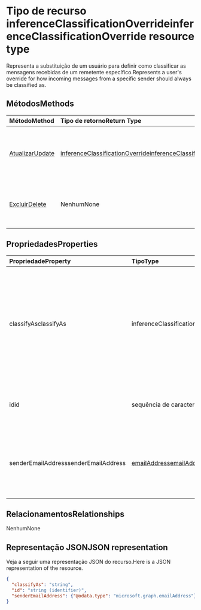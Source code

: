 # <a name="inferenceclassificationoverride-resource-type"></a><span data-ttu-id="4673e-101">Tipo de recurso inferenceClassificationOverride</span><span class="sxs-lookup"><span data-stu-id="4673e-101">inferenceClassificationOverride resource type</span></span>

<span data-ttu-id="4673e-102">Representa a substituição de um usuário para definir como classificar as mensagens recebidas de um remetente específico.</span><span class="sxs-lookup"><span data-stu-id="4673e-102">Represents a user's override for how incoming messages from a specific sender should always be classified as.</span></span>


## <a name="methods"></a><span data-ttu-id="4673e-103">Métodos</span><span class="sxs-lookup"><span data-stu-id="4673e-103">Methods</span></span>

| <span data-ttu-id="4673e-104">Método</span><span class="sxs-lookup"><span data-stu-id="4673e-104">Method</span></span>           | <span data-ttu-id="4673e-105">Tipo de retorno</span><span class="sxs-lookup"><span data-stu-id="4673e-105">Return Type</span></span>    |<span data-ttu-id="4673e-106">Descrição</span><span class="sxs-lookup"><span data-stu-id="4673e-106">Description</span></span>|
|:---------------|:--------|:----------|
|[<span data-ttu-id="4673e-107">Atualizar</span><span class="sxs-lookup"><span data-stu-id="4673e-107">Update</span></span>](../api/inferenceclassificationoverride_update.md) | [<span data-ttu-id="4673e-108">inferenceClassificationOverride</span><span class="sxs-lookup"><span data-stu-id="4673e-108">inferenceClassificationOverride</span></span>](inferenceclassificationoverride.md) |<span data-ttu-id="4673e-109">Altere o campo **ClassifyAs** de uma substituição conforme especificado.</span><span class="sxs-lookup"><span data-stu-id="4673e-109">Change the **classifyAs** field of an override as specified.</span></span> |
|[<span data-ttu-id="4673e-110">Excluir</span><span class="sxs-lookup"><span data-stu-id="4673e-110">Delete</span></span>](../api/inferenceclassificationoverride_delete.md) | <span data-ttu-id="4673e-111">Nenhum</span><span class="sxs-lookup"><span data-stu-id="4673e-111">None</span></span> |<span data-ttu-id="4673e-112">Exclua uma substituição especificada de acordo com sua ID.</span><span class="sxs-lookup"><span data-stu-id="4673e-112">Delete an override specified by its ID.</span></span> |

## <a name="properties"></a><span data-ttu-id="4673e-113">Propriedades</span><span class="sxs-lookup"><span data-stu-id="4673e-113">Properties</span></span>
| <span data-ttu-id="4673e-114">Propriedade</span><span class="sxs-lookup"><span data-stu-id="4673e-114">Property</span></span>     | <span data-ttu-id="4673e-115">Tipo</span><span class="sxs-lookup"><span data-stu-id="4673e-115">Type</span></span>   |<span data-ttu-id="4673e-116">Descrição</span><span class="sxs-lookup"><span data-stu-id="4673e-116">Description</span></span>|
|:---------------|:--------|:----------|
|<span data-ttu-id="4673e-117">classifyAs</span><span class="sxs-lookup"><span data-stu-id="4673e-117">classifyAs</span></span>|<span data-ttu-id="4673e-118">inferenceClassificationType</span><span class="sxs-lookup"><span data-stu-id="4673e-118">InferenceClassificationType</span></span>| <span data-ttu-id="4673e-119">Especifica como as mensagens recebidas de um remetente específico sempre devem ser classificadas.</span><span class="sxs-lookup"><span data-stu-id="4673e-119">Specifies how incoming messages from a specific sender should always be classified as. Possible values are: , .</span></span> <span data-ttu-id="4673e-120">Os valores possíveis são: `focused`, `other`.</span><span class="sxs-lookup"><span data-stu-id="4673e-120">The possible values are:</span></span>|
|<span data-ttu-id="4673e-121">id</span><span class="sxs-lookup"><span data-stu-id="4673e-121">id</span></span>|<span data-ttu-id="4673e-122">sequência de caracteres</span><span class="sxs-lookup"><span data-stu-id="4673e-122">string</span></span>| <span data-ttu-id="4673e-p102">O identificador exclusivo da substituição. Somente leitura.</span><span class="sxs-lookup"><span data-stu-id="4673e-p102">The unique identifier of the override. Read-only.</span></span>|
|<span data-ttu-id="4673e-125">senderEmailAddress</span><span class="sxs-lookup"><span data-stu-id="4673e-125">senderEmailAddress</span></span>|[<span data-ttu-id="4673e-126">emailAddress</span><span class="sxs-lookup"><span data-stu-id="4673e-126">emailAddress</span></span>](emailaddress.md)|<span data-ttu-id="4673e-127">A informação de endereço de email do remetente para quem a substituição é criada.</span><span class="sxs-lookup"><span data-stu-id="4673e-127">The email address information of the sender for whom the override is created.</span></span>|

## <a name="relationships"></a><span data-ttu-id="4673e-128">Relacionamentos</span><span class="sxs-lookup"><span data-stu-id="4673e-128">Relationships</span></span>
<span data-ttu-id="4673e-129">Nenhum</span><span class="sxs-lookup"><span data-stu-id="4673e-129">None</span></span>


## <a name="json-representation"></a><span data-ttu-id="4673e-130">Representação JSON</span><span class="sxs-lookup"><span data-stu-id="4673e-130">JSON representation</span></span>

<span data-ttu-id="4673e-131">Veja a seguir uma representação JSON do recurso.</span><span class="sxs-lookup"><span data-stu-id="4673e-131">Here is a JSON representation of the resource.</span></span>

<!-- {
  "blockType": "resource",
  "baseType": "microsoft.graph.entity",
  "optionalProperties": [

  ],
  "@odata.type": "microsoft.graph.inferenceClassificationOverride"
}-->

```json
{
  "classifyAs": "string",
  "id": "string (identifier)",
  "senderEmailAddress": {"@odata.type": "microsoft.graph.emailAddress"}
}

```

<!-- uuid: 8fcb5dbc-d5aa-4681-8e31-b001d5168d79
2015-10-25 14:57:30 UTC -->
<!-- {
  "type": "#page.annotation",
  "description": "inferenceClassificationOverride resource",
  "keywords": "",
  "section": "documentation",
  "tocPath": ""
}-->
